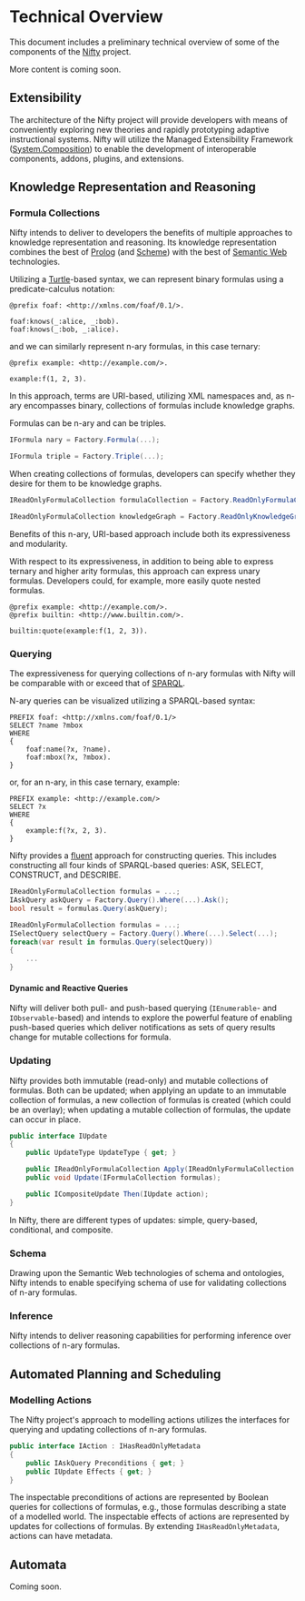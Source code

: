 # Technical Overview

This document includes a preliminary technical overview of some of the components of the [Nifty](https://github.com/AdamSobieski/Nifty) project.

More content is coming soon.



## Extensibility

The architecture of the Nifty project will provide developers with means of conveniently exploring new theories and rapidly prototyping adaptive instructional systems. Nifty will utilize the Managed Extensibility Framework ([System.Composition](https://www.nuget.org/packages/System.Composition/)) to enable the development of interoperable components, addons, plugins, and extensions.



## Knowledge Representation and Reasoning

### Formula Collections

Nifty intends to deliver to developers the benefits of multiple approaches to knowledge representation and reasoning. Its knowledge representation combines the best of [Prolog](https://en.wikipedia.org/wiki/Prolog) (and [Scheme](https://en.wikipedia.org/wiki/Scheme_(programming_language))) with the best of [Semantic Web](https://en.wikipedia.org/wiki/Semantic_Web) technologies.

Utilizing a [Turtle](https://www.w3.org/TR/turtle/)-based syntax, we can represent binary formulas using a predicate-calculus notation:

```
@prefix foaf: <http://xmlns.com/foaf/0.1/>.

foaf:knows(_:alice, _:bob).
foaf:knows(_:bob, _:alice).
```

and we can similarly represent n-ary formulas, in this case ternary:

```
@prefix example: <http://example.com/>.

example:f(1, 2, 3).
```

In this approach, terms are URI-based, utilizing XML namespaces and, as n-ary encompasses binary, collections of formulas include knowledge graphs.

Formulas can be n-ary and can be triples.

```cs
IFormula nary = Factory.Formula(...);
```
```cs
IFormula triple = Factory.Triple(...);
```

When creating collections of formulas, developers can specify whether they desire for them to be knowledge graphs.

```cs
IReadOnlyFormulaCollection formulaCollection = Factory.ReadOnlyFormulaCollection(...);
```
```cs
IReadOnlyFormulaCollection knowledgeGraph = Factory.ReadOnlyKnowledgeGraph(...);
```

Benefits of this n-ary, URI-based approach include both its expressiveness and modularity.

With respect to its expressiveness, in addition to being able to express ternary and higher arity formulas, this approach can express unary formulas. Developers could, for example, more easily quote nested formulas.

```
@prefix example: <http://example.com/>.
@prefix builtin: <http://www.builtin.com/>.

builtin:quote(example:f(1, 2, 3)).
```

### Querying

The expressiveness for querying collections of n-ary formulas with Nifty will be comparable with or exceed that of [SPARQL](https://www.w3.org/TR/sparql11-query/).

N-ary queries can be visualized utilizing a SPARQL-based syntax:

```
PREFIX foaf: <http://xmlns.com/foaf/0.1/>
SELECT ?name ?mbox
WHERE
{
    foaf:name(?x, ?name).
    foaf:mbox(?x, ?mbox).
}
```

or, for an n-ary, in this case ternary, example:

```
PREFIX example: <http://example.com/>
SELECT ?x
WHERE
{
    example:f(?x, 2, 3).
}
```

Nifty provides a [fluent](https://en.wikipedia.org/wiki/Fluent_interface) approach for constructing queries. This includes constructing all four kinds of SPARQL-based queries: ASK, SELECT, CONSTRUCT, and DESCRIBE.

```cs
IReadOnlyFormulaCollection formulas = ...;
IAskQuery askQuery = Factory.Query().Where(...).Ask();
bool result = formulas.Query(askQuery);
```
```cs
IReadOnlyFormulaCollection formulas = ...;
ISelectQuery selectQuery = Factory.Query().Where(...).Select(...);
foreach(var result in formulas.Query(selectQuery))
{
    ...
}
```

#### Dynamic and Reactive Queries

Nifty will deliver both pull- and push-based querying (`IEnumerable`- and `IObservable`-based) and intends to explore the powerful feature of enabling push-based queries which deliver notifications as sets of query results change for mutable collections for formula.

### Updating

Nifty provides both immutable (read-only) and mutable collections of formulas. Both can be updated; when applying an update to an immutable collection of formulas, a new collection of formulas is created (which could be an overlay); when updating a mutable collection of formulas, the update can occur in place.

```cs
public interface IUpdate
{
    public UpdateType UpdateType { get; }

    public IReadOnlyFormulaCollection Apply(IReadOnlyFormulaCollection formulas);
    public void Update(IFormulaCollection formulas);

    public ICompositeUpdate Then(IUpdate action);
}
```

In Nifty, there are different types of updates: simple, query-based, conditional, and composite.

### Schema

Drawing upon the Semantic Web technologies of schema and ontologies, Nifty intends to enable specifying schema of use for validating collections of n-ary formulas.

### Inference

Nifty intends to deliver reasoning capabilities for performing inference over collections of n-ary formulas.



## Automated Planning and Scheduling

### Modelling Actions

The Nifty project's approach to modelling actions utilizes the interfaces for querying and updating collections of n-ary formulas.

```cs
public interface IAction : IHasReadOnlyMetadata
{
    public IAskQuery Preconditions { get; }
    public IUpdate Effects { get; }
}
```

The inspectable preconditions of actions are represented by Boolean queries for collections of formulas, e.g., those formulas describing a state of a modelled world. The inspectable effects of actions are represented by updates for collections of formulas. By extending `IHasReadOnlyMetadata`, actions can have metadata.



## Automata

Coming soon.